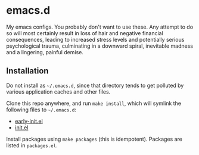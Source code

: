 # emacs.d

My emacs configs. You probably don't want to use these. Any attempt to
do so will most certainly result in loss of hair and negative
financial consequences, leading to increased stress levels and
potentially serious psychological trauma, culminating in a downward
spiral, inevitable madness and a lingering, painful demise.

## Installation

Do not install as `~/.emacs.d`, since that directory tends to get
polluted by various application caches and other files.

Clone this repo anywhere, and run `make install`, which will symlink
the following files to `~/.emacs.d`:

- [early-init.el](./early-init.el)
- [init.el](./init.el)

Install packages using `make packages` (this is idempotent). Packages
are listed in `packages.el`.
